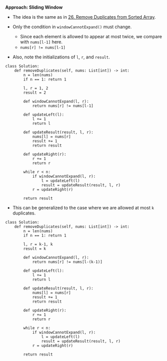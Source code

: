 **Approach: Sliding Window**
* The idea is the same as in [26. Remove Duplicates from Sorted Array](https://leetcode.com/problems/remove-duplicates-from-sorted-array/).
* Only the condition in `windowCannotExpand()` must change.
	* Since each element is allowed to appear at most twice, we compare with `nums[l-1]` here.
	* `nums[r] != nums[l-1]`

* Also, note the initializations of `l`, `r`, and `result`.
```
class Solution:
    def removeDuplicates(self, nums: List[int]) -> int:
        n = len(nums)
        if n == 1: return 1

        l, r = 1, 2
        result = 2

        def windowCannotExpand(l, r):
            return nums[r] != nums[l-1]
        
        def updateLeft(l):
            l += 1
            return l

        def updateResult(result, l, r):
            nums[l] = nums[r]
            result += 1
            return result

        def updateRight(r):
            r += 1
            return r

        while r < n:
            if windowCannotExpand(l, r):
                l = updateLeft(l)
                result = updateResult(result, l, r)
            r = updateRight(r)

        return result
```

* This can be generalized to the case where we are allowed at most `k` duplicates.
```
class Solution:
    def removeDuplicates(self, nums: List[int]) -> int:
        n = len(nums)
        if n == 1: return 1

        l, r = k-1, k
        result = k

        def windowCannotExpand(l, r):
            return nums[r] != nums[l-(k-1)]
        
        def updateLeft(l):
            l += 1
            return l

        def updateResult(result, l, r):
            nums[l] = nums[r]
            result += 1
            return result

        def updateRight(r):
            r += 1
            return r

        while r < n:
            if windowCannotExpand(l, r):
                l = updateLeft(l)
                result = updateResult(result, l, r)
            r = updateRight(r)

        return result
```
